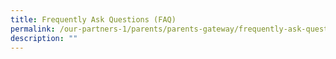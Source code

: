 ```yaml
---
title: Frequently Ask Questions (FAQ)
permalink: /our-partners-1/parents/parents-gateway/frequently-ask-questions-faq/
description: ""
---
```

